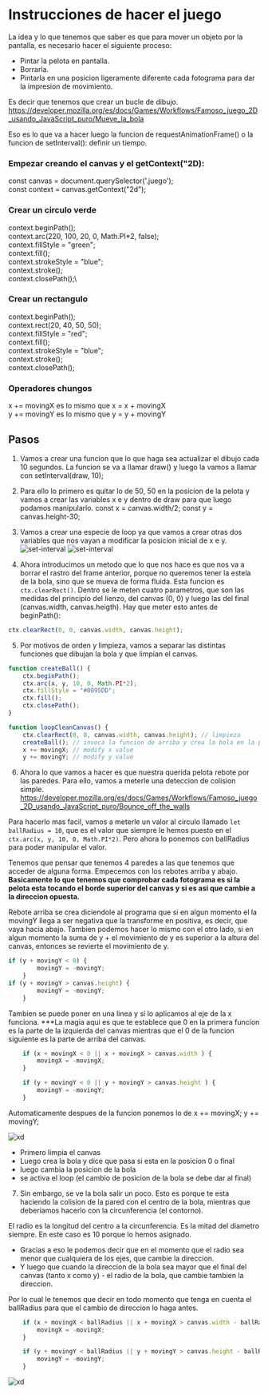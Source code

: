 # Instrucciones de hacer el juego

La idea y lo que tenemos que saber es que para mover un objeto por la pantalla, es necesario hacer el siguiente proceso:
- Pintar la pelota en pantalla.
- Borrarla.
- Pintarla en una posicion ligeramente diferente cada fotograma para dar la impresion de movimiento.

Es decir que tenemos que crear un bucle de dibujo.
https://developer.mozilla.org/es/docs/Games/Workflows/Famoso_juego_2D_usando_JavaScript_puro/Mueve_la_bola

Eso es lo que va a hacer luego la funcion de requestAnimationFrame() o la funcion de setInterval(): definir un tiempo.

### Empezar creando el canvas y el getContext("2D):

const canvas = document.querySelector('.juego');\
const context = canvas.getContext("2d");

### Crear un circulo verde

context.beginPath();\
context.arc(220, 100, 20, 0, Math.PI*2, false);\
context.fillStyle = "green";\
context.fill();\
context.strokeStyle = "blue";\
context.stroke();\
context.closePath();\

### Crear un rectangulo

context.beginPath();\
context.rect(20, 40, 50, 50);\
context.fillStyle = "red";\
context.fill();\
context.strokeStyle = "blue";\
context.stroke();\
context.closePath();

### Operadores chungos

x += movingX es lo mismo que x = x + movingX \
y += movingY es lo mismo que y = y + movingY

## Pasos
1. Vamos a crear una funcion que lo que haga sea actualizar el dibujo cada 10 segundos. La funcion se va a llamar draw() y luego la vamos a llamar con setInterval(draw, 10);

2. Para ello lo primero es quitar lo de 50, 50 en la posicion de la pelota y vamos a crear las variables x e y dentro de draw para que luego podamos manipularlo.
 	const x = canvas.width/2;
    const y = canvas.height-30;

3. Vamos a crear una especie de loop ya que vamos a crear otras dos variables que nos vayan a modificar la posicion inicial de x e y.\
![set-interval](./assets/set-interval.gif)
![set-interval](./assets/tutorial-set-interval.png)


4. Ahora introducimos un metodo que lo que nos hace es que nos va a borrar el rastro del frame anterior, porque no queremos tener la estela de la bola, sino que se mueva de forma fluida. Esta funcion es ``ctx.clearRect()``. Dentro se le meten cuatro parametros, que son las medidas del principio del lienzo, del canvas (0, 0) y luego las del final (canvas.width, canvas.heigth).
Hay que meter esto antes de beginPath():
```js
ctx.clearRect(0, 0, canvas.width, canvas.height);
```
5. Por motivos de orden y limpieza, vamos a separar las distintas funciones que dibujan la bola y que limpian el canvas.

```js
function createBall() {
    ctx.beginPath();
    ctx.arc(x, y, 10, 0, Math.PI*2);
    ctx.fillStyle = "#0095DD";
    ctx.fill();
    ctx.closePath();
}

function loopCleanCanvas() {
    ctx.clearRect(0, 0, canvas.width, canvas.height); // limpieza
    createBall(); // invoca la funcion de arriba y crea la bola en la posicion inicial
    x += movingX; // modify x value
    y += movingY; // modify y value
```

6. Ahora lo que vamos a hacer es que nuestra querida pelota rebote por las paredes. Para ello, vamos a meterle una deteccion de colision simple.
https://developer.mozilla.org/es/docs/Games/Workflows/Famoso_juego_2D_usando_JavaScript_puro/Bounce_off_the_walls

Para hacerlo mas facil, vamos a meterle un valor al circulo llamado ``let ballRadius = 10``, que es el valor que siempre le hemos puesto en el ``ctx.arc(x, y, 10, 0, Math.PI*2)``. Pero ahora lo ponemos con ballRadius para poder manipular el valor.

Tenemos que pensar que tenemos 4 paredes a las que tenemos que acceder de alguna forma. Empecemos con los rebotes arriba y abajo. **Basicamente lo que tenemos que comprobar cada fotograma es si la pelota esta tocando el borde superior del canvas y si es asi que cambie a la direccion opuesta.**

Rebote arriba se crea diciendole al programa que si en algun momento el la movingY llega a ser negativa que la transforme en positiva, es decir, que vaya hacia abajo.
Tambien podemos hacer lo mismo con el otro lado, si en algun momento la suma de y + el movimiento de y es superior a la altura del canvas, entonces se revierte el movimiento de y.

```js
if (y + movingY < 0) {
        movingY = -movingY;
	}
if (y + movingY > canvas.height) {
        movingY = -movingY;
    }
```
Tambien se puede poner en una linea y si lo aplicamos al eje de la x funciona. ***La magia aqui es que te establece que 0 en la primera funcion es la parte de la izquierda del canvas mientras que el 0 de la funcion siguiente es la parte de arriba del canvas.

```js
  	if (x + movingX < 0 || x + movingX > canvas.width ) {
        movingX = -movingX;
    }

    if (y + movingY < 0 || y + movingY > canvas.height ) {
        movingY = -movingY;
    }
```
Automaticamente despues de la funcion ponemos lo de
x += movingX;
y += movingY;

![xd](./assets/tutorial-set-interval-2.png)

- Primero limpia el canvas
- Luego crea la bola y dice que pasa si esta en la posicion 0 o final
- luego cambia la posicion de la bola
- se activa el loop (el cambio de posicion de la bola se debe dar al final)

7. Sin embargo, se ve la bola salir un poco. Esto es porque te esta haciendo la colision de la pared con el centro de la bola, mientras que deberiamos hacerlo con la circunferencia (el contorno).

El radio es la longitud del centro a la circunferencia. Es la mitad del diametro siempre. En este caso es 10 porque lo hemos asignado. 
- Gracias a eso le podemos decir que en el momento que el radio sea menor que cualquiera de los ejes, que cambie la direccion. 
- Y luego que cuando la direccion de la bola sea mayor que el final del canvas (tanto x como y) - el radio de la bola, que cambie tambien la direccion. 

Por lo cual le tenemos que decir en todo momento que tenga en cuenta el ballRadius para que el cambio de direccion lo haga antes.

```js
 	if (x + movingX < ballRadius || x + movingX > canvas.width - ballRadius ) {
        movingX = -movingX;
    }

    if (y + movingY < ballRadius || y + movingY > canvas.height - ballRadius ) {
        movingY = -movingY;
    }
```
![xd](./assets/simple-colission.gif)